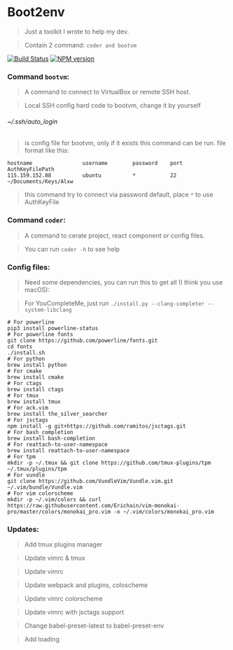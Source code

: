 # Boot2env

> Just a toolkit I wrote to help my dev.

> Contain 2 command: ```coder and bootvm```

[![Build Status](https://travis-ci.org/springhack/boot2env.svg?branch=master)](https://travis-ci.org/springhack/boot2env) [![NPM version](https://img.shields.io/badge/boot2env-flat-green.svg)](https://www.npmjs.com/package/boot2env)

### Command ```bootvm```:

> A command to connect to VirtualBox or remote SSH host.

> Local SSH config hard code to bootvm, change it by yourself

###### ~/.ssh/auto_login

> is config file for bootvm, only if it exists this command can be run. file format like this:

```
hostname                username        password    port    AuthKeyFilePath
115.159.152.88          ubuntu          *           22      ~/Documents/Keys/Alxw
```

> this command try to connect via password default, place ```*``` to use AuthKeyFile

### Command ```coder```: 

> A command to cerate project, react component or config files.

> You can run ```coder -h``` to see help

### Config files:

> Need some dependencies, you can run this to get all (I think you use macOS):

> For YouCompleteMe, just run `./install.py --clang-completer --system-libclang`

```
# For powerline
pip3 install powerline-status
# For powerline fonts
git clone https://github.com/powerline/fonts.git
cd fonts
./install.sh
# For python
brew install python
# For cmake
brew install cmake
# For ctags
brew install ctags
# For tmux
brew install tmux
# For ack.vim
brew install the_silver_searcher
# For jsctags
npm install -g git+https://github.com/ramitos/jsctags.git
# For bash_completion
brew install bash-completion
# For reattach-to-user-namespace
brew install reattach-to-user-namespace
# For tpm
mkdir -p ~/.tmux && git clone https://github.com/tmux-plugins/tpm ~/.tmux/plugins/tpm
# For vundle
git clone https://github.com/VundleVim/Vundle.vim.git ~/.vim/bundle/Vundle.vim
# For vim colorscheme
mkdir -p ~/.vim/colors && curl https://raw.githubusercontent.com/Erichain/vim-monokai-pro/master/colors/monokai_pro.vim -o ~/.vim/colors/monokai_pro.vim
```

### Updates:

> Add tmux plugins manager

> Update vimrc & tmux

> Update vimrc

> Update webpack and plugins, coloscheme

> Update vimrc colorscheme

> Update vimrc with jsctags support

> Change babel-preset-latest to babel-preset-env

> Add loading 
